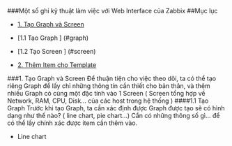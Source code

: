 ###Một số ghi kỹ thuật làm việc với Web Interface của Zabbix
##Mục lục
*   [1. Tạo Graph và Screen ](#graphvascreen)
  *   [1.1 Tạo Graph ] (#graph)
  *   [1.2 Tạo Screen ] (#screen)
  
*   [2. Thêm Item cho Template](#themitem)



###1. Tạo Graph và Screen
<a name="graphvascreen"> </a> 
Để thuận tiện cho việc theo dõi, ta có thể tạo riêng Graph để lấy chỉ những thông tin cần thiết cho bản thân, và thêm nhiều Graph có cùng một đặc tính vào 1 Screen ( Screen tổng hợp về Network, RAM, CPU, Disk... của các host trong hệ thống )
####1.1 Tạo Graph 
<a name="graph"> </a>
Trước khi tạo Graph, ta cần xác định được Graph được tạo sẽ có hình dạng như thế nào? ( line chart, pie chart...) Cần có những thông số gì... để có thể lấy chính xác được item cần thêm vào.

  * Line chart

  
